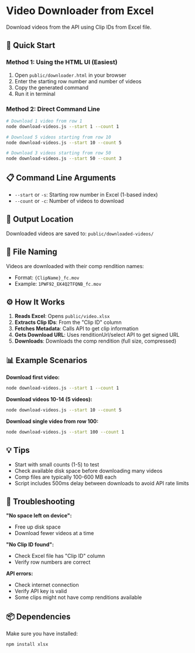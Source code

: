 # Video Downloader from Excel

Download videos from the API using Clip IDs from Excel file.

## 🚀 Quick Start

### Method 1: Using the HTML UI (Easiest)

1. Open `public/downloader.html` in your browser
2. Enter the starting row number and number of videos
3. Copy the generated command
4. Run it in terminal

### Method 2: Direct Command Line

```bash
# Download 1 video from row 1
node download-videos.js --start 1 --count 1

# Download 5 videos starting from row 10
node download-videos.js --start 10 --count 5

# Download 3 videos starting from row 50
node download-videos.js --start 50 --count 3
```

## 📋 Command Line Arguments

- `--start` or `-s`: Starting row number in Excel (1-based index)
- `--count` or `-c`: Number of videos to download

## 📂 Output Location

Downloaded videos are saved to: `public/downloaded-videos/`

## 📝 File Naming

Videos are downloaded with their comp rendition names:
- Format: `{ClipName}_fc.mov`
- Example: `1PWF92_EK4Q2TFQNB_fc.mov`

## ⚙️ How It Works

1. **Reads Excel**: Opens `public/video.xlsx`
2. **Extracts Clip IDs**: From the "Clip ID" column
3. **Fetches Metadata**: Calls API to get clip information
4. **Gets Download URL**: Uses renditionUrl/select API to get signed URL
5. **Downloads**: Downloads the comp rendition (full size, compressed)

## 📊 Example Scenarios

**Download first video:**
```bash
node download-videos.js --start 1 --count 1
```

**Download videos 10-14 (5 videos):**
```bash
node download-videos.js --start 10 --count 5
```

**Download single video from row 100:**
```bash
node download-videos.js --start 100 --count 1
```

## 💡 Tips

- Start with small counts (1-5) to test
- Check available disk space before downloading many videos
- Comp files are typically 100-600 MB each
- Script includes 500ms delay between downloads to avoid API rate limits

## 🔧 Troubleshooting

**"No space left on device":**
- Free up disk space
- Download fewer videos at a time

**"No Clip ID found":**
- Check Excel file has "Clip ID" column
- Verify row numbers are correct

**API errors:**
- Check internet connection
- Verify API key is valid
- Some clips might not have comp renditions available

## 📦 Dependencies

Make sure you have installed:
```bash
npm install xlsx
```


